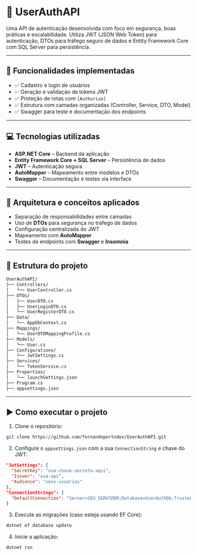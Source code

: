 # 🔐 UserAuthAPI

Uma API de autenticação desenvolvida com foco em segurança, boas práticas e escalabilidade. Utiliza JWT (JSON Web Token) para autenticação, DTOs para tráfego seguro de dados e Entity Framework Core com SQL Server para persistência.

---

## 🚀 Funcionalidades implementadas

- ✅ Cadastro e login de usuários
- ✅ Geração e validação de tokens JWT
- ✅ Proteção de rotas com `[Authorize]`
- ✅ Estrutura com camadas organizadas (Controller, Service, DTO, Model)
- ✅ Swagger para teste e documentação dos endpoints

---

## 💻 Tecnologias utilizadas

- **ASP.NET Core** – Backend da aplicação
- **Entity Framework Core + SQL Server** – Persistência de dados
- **JWT** – Autenticação segura
- **AutoMapper** – Mapeamento entre modelos e DTOs
- **Swagger** – Documentação e testes via interface

---

## 🧠 Arquitetura e conceitos aplicados

- Separação de responsabilidades entre camadas
- Uso de **DTOs** para segurança no tráfego de dados
- Configuração centralizada do JWT
- Mapeamento com **AutoMapper**
- Testes de endpoints com **Swagger** e **Insomnia**

---

## 📂 Estrutura do projeto

```bash
UserAuthAPI/
├── Controllers/
│   └── UserController.cs
├── DTOs/
│   ├── UserDTO.cs
│   ├── UserLoginDTO.cs
│   └── UserRegisterDTO.cs
├── Data/
│   └── AppDbContext.cs
├── Mappings/
│   └── UserDTOMappingProfile.cs
├── Models/
│   └── User.cs
├── Configurations/
│   └── JwtSettings.cs
├── Services/
│   └── TokenService.cs
├── Properties/
│   └── launchSettings.json
├── Program.cs
├── appsettings.json
```
---

## ▶️ Como executar o projeto

1. Clone o repositório:

```bash
git clone https://github.com/fernandoportodev/UserAuthAPI.git
```

2. Configure o `appsettings.json` com a sua `ConnectionString` e chave do JWT:

```json
"JwtSettings": {
  "SecretKey": "sua-chave-secreta-aqui",
  "Issuer": "sua-api",
  "Audience": "seus-usuarios"
},
"ConnectionStrings": {
  "DefaultConnection": "Server=SEU_SERVIDOR;Database=UserAuthDb;Trusted_Connection=True;"
}
```

3. Execute as migrações (caso esteja usando EF Core):

```bash
dotnet ef database update
```

4. Inicie a aplicação:

```bash
dotnet run
```



